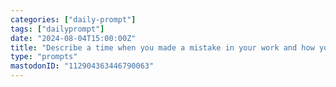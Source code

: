 ```yaml
---
categories: ["daily-prompt"]
tags: ["dailyprompt"]
date: "2024-08-04T15:00:00Z"
title: "Describe a time when you made a mistake in your work and how you learned from it."
type: "prompts"
mastodonID: "112904363446790063"
---
```

